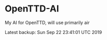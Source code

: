 # OpenTTD-AI
My AI for OpenTTD, will use primarily air

Latest backup: Sun Sep 22 23:41:01 UTC 2019
